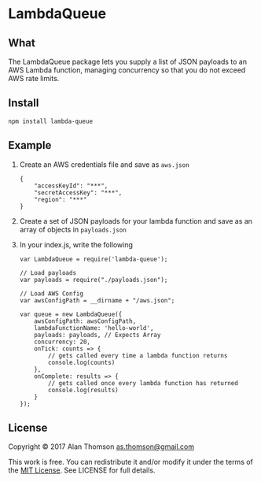 LambdaQueue
===

## What
The LambdaQueue package lets you supply a list of JSON payloads to an AWS Lambda function, managing concurrency so that you do not exceed AWS rate limits.

## Install
`npm install lambda-queue`

## Example

1. Create an AWS credentials file and save as ```aws.json```
	```
	{ 
	    "accessKeyId": "***", 
	    "secretAccessKey": "***",
	    "region": "***" 
	}
	```
2. Create a set of JSON payloads for your lambda function and save as an array of objects in ```payloads.json```

3. In your index.js, write the following

	```
	var LambdaQueue = require('lambda-queue');

	// Load payloads
	var payloads = require("./payloads.json");

	// Load AWS Config
	var awsConfigPath = __dirname + "/aws.json";

	var queue = new LambdaQueue({
		awsConfigPath: awsConfigPath,
		lambdaFunctionName: 'hello-world',
		payloads: payloads, // Expects Array
		concurrency: 20, 
		onTick: counts => {
			// gets called every time a lambda function returns
			console.log(counts)
		},
		onComplete: results => {
			// gets called once every lambda function has returned
			console.log(results)
		}
	});

	```

## License
Copyright © 2017 Alan Thomson <as.thomson@gmail.com>

This work is free. You can redistribute it and/or modify it under the
terms of the [MIT License](https://opensource.org/licenses/MIT).
See LICENSE for full details.